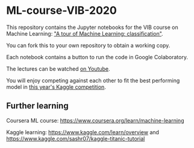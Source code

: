 # ML-course-VIB-2020

This repository contains the Jupyter notebooks for the VIB course on Machine Learning: ["A tour of Machine Learning: classification"](https://training.vib.be/all-trainings/tour-machine-learning-classification).

You can fork this to your own repository to obtain a working copy.

Each notebook contains a button to run the code in Google Colaboratory.

The lectures can be watched [on Youtube](https://www.youtube.com/playlist?list=PLv5LrvIzDSWZXAyIJmXgQ-ezCFELN8b5e).

You will enjoy competing against each other to fit the best performing model in [this year's Kaggle competition](https://www.kaggle.com/t/2f1d0164445f4cea81b03ffeddb558df).

## Further learning

Coursera ML course: https://www.coursera.org/learn/machine-learning

Kaggle learning: https://www.kaggle.com/learn/overview and https://www.kaggle.com/sashr07/kaggle-titanic-tutorial


